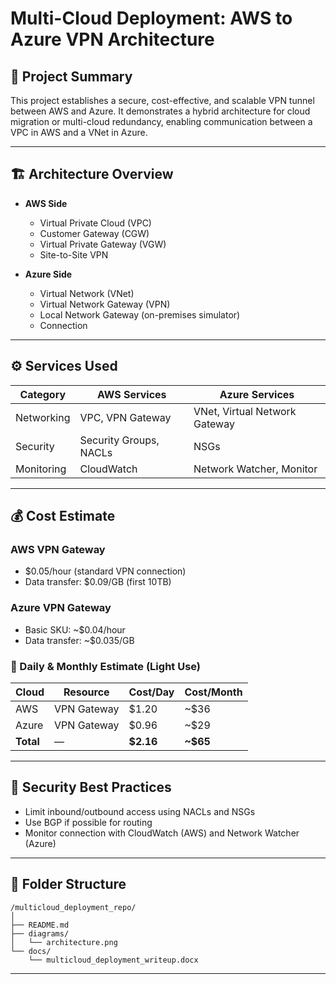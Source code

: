 # Multi-Cloud Deployment: AWS to Azure VPN Architecture

## 🧠 Project Summary
This project establishes a secure, cost-effective, and scalable VPN tunnel between AWS and Azure. It demonstrates a hybrid architecture for cloud migration or multi-cloud redundancy, enabling communication between a VPC in AWS and a VNet in Azure.

---

## 🏗️ Architecture Overview

- **AWS Side**
  - Virtual Private Cloud (VPC)
  - Customer Gateway (CGW)
  - Virtual Private Gateway (VGW)
  - Site-to-Site VPN

- **Azure Side**
  - Virtual Network (VNet)
  - Virtual Network Gateway (VPN)
  - Local Network Gateway (on-premises simulator)
  - Connection

---

## ⚙️ Services Used

| Category       | AWS Services             | Azure Services             |
|----------------|--------------------------|----------------------------|
| Networking     | VPC, VPN Gateway         | VNet, Virtual Network Gateway |
| Security       | Security Groups, NACLs   | NSGs                       |
| Monitoring     | CloudWatch               | Network Watcher, Monitor  |

---

## 💰 Cost Estimate

### AWS VPN Gateway
- $0.05/hour (standard VPN connection)
- Data transfer: $0.09/GB (first 10TB)

### Azure VPN Gateway
- Basic SKU: ~$0.04/hour
- Data transfer: ~$0.035/GB

### 🔢 Daily & Monthly Estimate (Light Use)
| Cloud  | Resource         | Cost/Day | Cost/Month |
|--------|------------------|----------|------------|
| AWS    | VPN Gateway      | $1.20    | ~$36       |
| Azure  | VPN Gateway      | $0.96    | ~$29       |
| **Total** | —              | **$2.16** | **~$65**   |

---

## 🔐 Security Best Practices
- Limit inbound/outbound access using NACLs and NSGs
- Use BGP if possible for routing
- Monitor connection with CloudWatch (AWS) and Network Watcher (Azure)

---

## 📁 Folder Structure
```
/multicloud_deployment_repo/
│
├── README.md
├── diagrams/
│   └── architecture.png
└── docs/
    └── multicloud_deployment_writeup.docx
```

---


